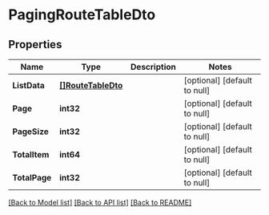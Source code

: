 # PagingRouteTableDto

## Properties
Name | Type | Description | Notes
------------ | ------------- | ------------- | -------------
**ListData** | [**[]RouteTableDto**](RouteTableDto.md) |  | [optional] [default to null]
**Page** | **int32** |  | [optional] [default to null]
**PageSize** | **int32** |  | [optional] [default to null]
**TotalItem** | **int64** |  | [optional] [default to null]
**TotalPage** | **int32** |  | [optional] [default to null]

[[Back to Model list]](../README.md#documentation-for-models) [[Back to API list]](../README.md#documentation-for-api-endpoints) [[Back to README]](../README.md)


